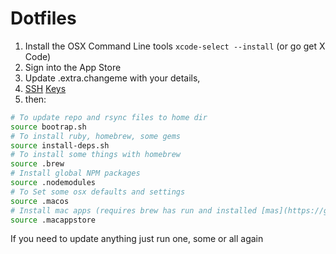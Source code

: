 # Dotfiles

1. Install the OSX Command Line tools ```xcode-select --install``` (or go get X Code)
2. Sign into the App Store
3. Update .extra.changeme with your details,
4. [SSH](https://docs.github.com/en/github/authenticating-to-github/adding-a-new-ssh-key-to-your-github-account) [Keys](https://docs.github.com/en/github/authenticating-to-github/generating-a-new-ssh-key-and-adding-it-to-the-ssh-agent)
5. then:

````bash
# To update repo and rsync files to home dir
source bootrap.sh
# To install ruby, homebrew, some gems
source install-deps.sh
# To install some things with homebrew
source .brew
# Install global NPM packages
source .nodemodules
# To Set some osx defaults and settings
source .macos
# Install mac apps (requires brew has run and installed [mas](https://git.io/v6yH3))
source .macappstore
````

If you need to update anything just run one, some or all again
